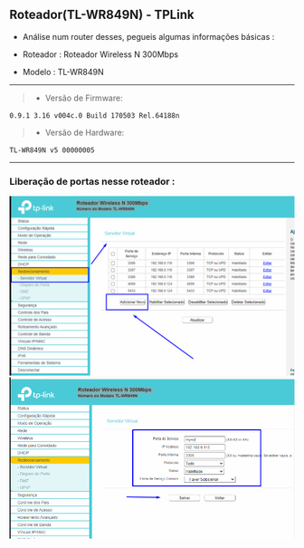 ## Roteador(TL-WR849N) - TPLink


- Análise num router desses, pegueis algumas informações básicas :


- Roteador : Roteador Wireless N 300Mbps
- Modelo : TL-WR849N

---


> - Versão de Firmware:

	0.9.1 3.16 v004c.0 Build 170503 Rel.64188n

> - Versão de Hardware:

	TL-WR849N v5 00000005


---



### Liberação de portas nesse roteador :

![Setup1](port_forwarding/setup_1.png)
![Setup2](port_forwarding/setup_2.png)